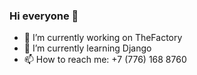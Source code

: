 ### Hi everyone 👋

- 🔭 I’m currently working on TheFactory 
- 🌱 I’m currently learning Django
- 📫 How to reach me: +7 (776) 168 8760

